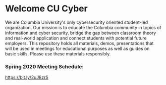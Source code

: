 # Welcome CU Cyber
We are Columbia University's only cybersecurity oriented student-led organization. Our mission is to educate the Columbia community in topics of information and cyber security, bridge the gap between classroom theory and real-world application and connect students with potential future employers.
This repository holds all materials, demos, presentations that will be used in meetings for educational purposes as well as guides on basic skills. Please use these materials responsibly.

### Spring 2020 Meeting Schedule:
https://bit.ly/2uJ8zrS
